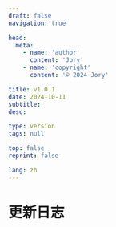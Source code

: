 ```yaml
---
draft: false
navigation: true

head:
  meta:
    - name: 'author'
      content: 'Jory'
    - name: 'copyright'
      content: '© 2024 Jory'

title: v1.0.1
date: 2024-10-11
subtitle: 
desc: 

type: version
tags: null

top: false
reprint: false

lang: zh
---
```


# 更新日志


